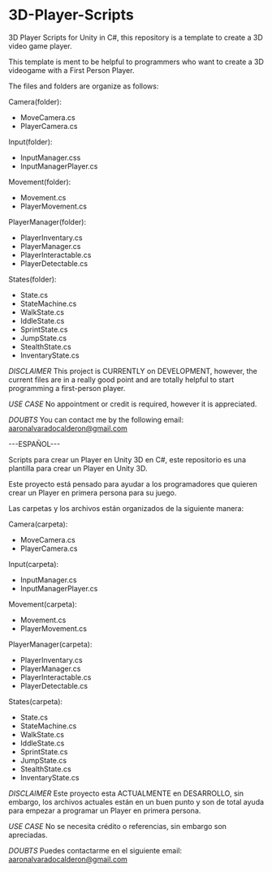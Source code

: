 # 3D-Player-Scripts
3D Player Scripts for Unity in C#, this repository is a template to create a 3D video game player.

This template is ment to be helpful to programmers who want to create a 3D videogame with a First Person Player.


The files and folders are organize as follows:

Camera(folder):
  - MoveCamera.cs
  - PlayerCamera.cs

Input(folder):
   - InputManager.css
   - InputManagerPlayer.cs

Movement(folder): 
  - Movement.cs
  - PlayerMovement.cs

PlayerManager(folder):
  - PlayerInventary.cs
  - PlayerManager.cs
  - PlayerInteractable.cs
  - PlayerDetectable.cs

States(folder):
  - State.cs
  - StateMachine.cs
  - WalkState.cs
  - IddleState.cs
  - SprintState.cs
  - JumpState.cs
  - StealthState.cs
  - InventaryState.cs

*DISCLAIMER* 
This project is CURRENTLY on DEVELOPMENT, however, the current files are in a really good point and are totally helpful to start programming a first-person player.


*USE CASE*
No appointment or credit is required, however it is appreciated.


*DOUBTS*
You can contact me by the following email: aaronalvaradocalderon@gmail.com


---ESPAÑOL---

Scripts para crear un Player en Unity 3D en C#, este repositorio es una plantilla para crear un Player en Unity 3D.

Este proyecto está pensado para ayudar a los programadores que quieren crear un Player en primera persona para su juego.


Las carpetas y los archivos están organizados de la siguiente manera:

Camera(carpeta):
  - MoveCamera.cs
  - PlayerCamera.cs

Input(carpeta):
   - InputManager.cs
   - InputManagerPlayer.cs

Movement(carpeta): 
  - Movement.cs
  - PlayerMovement.cs

PlayerManager(carpeta):
  - PlayerInventary.cs
  - PlayerManager.cs
  - PlayerInteractable.cs
  - PlayerDetectable.cs

States(carpeta):
  - State.cs
  - StateMachine.cs
  - WalkState.cs
  - IddleState.cs
  - SprintState.cs
  - JumpState.cs
  - StealthState.cs
  - InventaryState.cs
 
*DISCLAIMER* 
Este proyecto esta ACTUALMENTE en DESARROLLO, sin embargo, los archivos actuales están en un buen punto y son de total ayuda para empezar a programar un Player en primera persona.


*USE CASE*
No se necesita crédito o referencias, sin embargo son apreciadas.

*DOUBTS*
Puedes contactarme en el siguiente email: aaronalvaradocalderon@gmail.com

